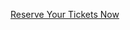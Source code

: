 [Reserve Your Tickets Now](https://amicicannis1.ddock.gives/?givingPageId=e2d53e73-039f-4b81-acf7-5632a0c753e4)
